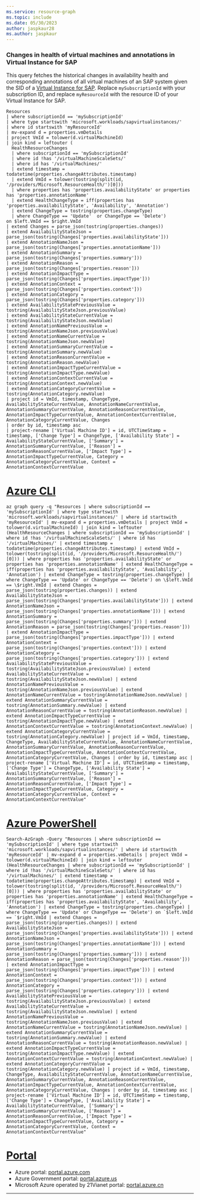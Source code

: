 ```yaml
---
ms.service: resource-graph
ms.topic: include
ms.date: 05/30/2023
author: jaspkaur28
ms.author: jaspkaur
---
```


### Changes in health of virtual machines and annotations in Virtual Instance for SAP

This query fetches the historical changes in availability health and corresponding annotations of all virtual machines of an SAP system given the SID of a [Virtual Instance for SAP](/azure/sap/center-sap-solutions/overview). Replace `mySubscriptionId` with your subscription ID, and replace `myResourceId` with the resource ID of your Virtual Instance for SAP.

```kusto
Resources
| where subscriptionId == 'mySubscriptionId'
| where type startswith 'microsoft.workloads/sapvirtualinstances/'
| where id startswith 'myResourceId'
| mv-expand d = properties.vmDetails
| project VmId = tolower(d.virtualMachineId)
| join kind = leftouter (
  HealthResourceChanges
  | where subscriptionId == 'mySubscriptionId'
  | where id !has '/virtualMachineScaleSets/'
  | where id has '/virtualMachines/'
  | extend timestamp = todatetime(properties.changeAttributes.timestamp)
  | extend VmId = tolower(tostring(split(id, '/providers/Microsoft.ResourceHealth/')[0]))
  | where properties has 'properties.availabilityState' or properties has 'properties.annotationName'
  | extend HealthChangeType = iff(properties has 'properties.availabilityState', 'Availability', 'Annotation')
  | extend ChangeType = tostring(properties.changeType)
  | where ChangeType == 'Update'  or ChangeType == 'Delete')
on $left.VmId == $right.VmId
| extend Changes = parse_json(tostring(properties.changes))
| extend AvailabilityStateJson = parse_json(tostring(Changes['properties.availabilityState']))
| extend AnnotationNameJson = parse_json(tostring(Changes['properties.annotationName']))
| extend AnnotationSummary = parse_json(tostring(Changes['properties.summary']))
| extend AnnotationReason = parse_json(tostring(Changes['properties.reason']))
| extend AnnotationImpactType = parse_json(tostring(Changes['properties.impactType']))
| extend AnnotationContext = parse_json(tostring(Changes['properties.context']))
| extend AnnotationCategory = parse_json(tostring(Changes['properties.category']))
| extend AvailabilityStatePreviousValue = tostring(AvailabilityStateJson.previousValue)
| extend AvailabilityStateCurrentValue = tostring(AvailabilityStateJson.newValue)
| extend AnnotationNamePreviousValue = tostring(AnnotationNameJson.previousValue)
| extend AnnotationNameCurrentValue = tostring(AnnotationNameJson.newValue)
| extend AnnotationSummaryCurrentValue = tostring(AnnotationSummary.newValue)
| extend AnnotationReasonCurrentValue = tostring(AnnotationReason.newValue)
| extend AnnotationImpactTypeCurrentValue = tostring(AnnotationImpactType.newValue)
| extend AnnotationContextCurrentValue = tostring(AnnotationContext.newValue)
| extend AnnotationCategoryCurrentValue = tostring(AnnotationCategory.newValue)
| project id = VmId, timestamp, ChangeType, AvailabilityStateCurrentValue, AnnotationNameCurrentValue, AnnotationSummaryCurrentValue, AnnotationReasonCurrentValue, AnnotationImpactTypeCurrentValue, AnnotationContextCurrentValue, AnnotationCategoryCurrentValue, Changes
| order by id, timestamp asc
| project-rename ['Virtual Machine ID'] = id, UTCTimeStamp = timestamp, ['Change Type'] = ChangeType, ['Availability State'] = AvailabilityStateCurrentValue, ['Summary'] = AnnotationSummaryCurrentValue, ['Reason'] = AnnotationReasonCurrentValue, ['Impact Type'] = AnnotationImpactTypeCurrentValue, Category = AnnotationCategoryCurrentValue, Context = AnnotationContextCurrentValue
```

# [Azure CLI](#tab/azure-cli)

```azurecli-interactive
az graph query -q "Resources | where subscriptionId == 'mySubscriptionId' | where type startswith 'microsoft.workloads/sapvirtualinstances/' | where id startswith 'myResourceId' | mv-expand d = properties.vmDetails | project VmId = tolower(d.virtualMachineId) | join kind = leftouter (HealthResourceChanges | where subscriptionId == 'mySubscriptionId' | where id !has '/virtualMachineScaleSets/' | where id has '/virtualMachines/' | extend timestamp = todatetime(properties.changeAttributes.timestamp) | extend VmId = tolower(tostring(split(id, '/providers/Microsoft.ResourceHealth/')[0])) | where properties has 'properties.availabilityState' or properties has 'properties.annotationName' | extend HealthChangeType = iff(properties has 'properties.availabilityState', 'Availability', 'Annotation') | extend ChangeType = tostring(properties.changeType) | where ChangeType == 'Update' or ChangeType == 'Delete') on \$left.VmId == \$right.VmId | extend Changes = parse_json(tostring(properties.changes)) | extend AvailabilityStateJson = parse_json(tostring(Changes['properties.availabilityState'])) | extend AnnotationNameJson = parse_json(tostring(Changes['properties.annotationName'])) | extend AnnotationSummary = parse_json(tostring(Changes['properties.summary'])) | extend AnnotationReason = parse_json(tostring(Changes['properties.reason'])) | extend AnnotationImpactType = parse_json(tostring(Changes['properties.impactType'])) | extend AnnotationContext = parse_json(tostring(Changes['properties.context'])) | extend AnnotationCategory = parse_json(tostring(Changes['properties.category'])) | extend AvailabilityStatePreviousValue = tostring(AvailabilityStateJson.previousValue) | extend AvailabilityStateCurrentValue = tostring(AvailabilityStateJson.newValue) | extend AnnotationNamePreviousValue = tostring(AnnotationNameJson.previousValue) | extend AnnotationNameCurrentValue = tostring(AnnotationNameJson.newValue) | extend AnnotationSummaryCurrentValue = tostring(AnnotationSummary.newValue) | extend AnnotationReasonCurrentValue = tostring(AnnotationReason.newValue) | extend AnnotationImpactTypeCurrentValue = tostring(AnnotationImpactType.newValue) | extend AnnotationContextCurrentValue = tostring(AnnotationContext.newValue) | extend AnnotationCategoryCurrentValue = tostring(AnnotationCategory.newValue) | project id = VmId, timestamp, ChangeType, AvailabilityStateCurrentValue, AnnotationNameCurrentValue, AnnotationSummaryCurrentValue, AnnotationReasonCurrentValue, AnnotationImpactTypeCurrentValue, AnnotationContextCurrentValue, AnnotationCategoryCurrentValue, Changes | order by id, timestamp asc | project-rename ['Virtual Machine ID'] = id, UTCTimeStamp = timestamp, ['Change Type'] = ChangeType, ['Availability State'] = AvailabilityStateCurrentValue, ['Summary'] = AnnotationSummaryCurrentValue, ['Reason'] = AnnotationReasonCurrentValue, ['Impact Type'] = AnnotationImpactTypeCurrentValue, Category = AnnotationCategoryCurrentValue, Context = AnnotationContextCurrentValue"
```

# [Azure PowerShell](#tab/azure-powershell)

```azurepowershell-interactive
Search-AzGraph -Query "Resources | where subscriptionId == 'mySubscriptionId' | where type startswith 'microsoft.workloads/sapvirtualinstances/' | where id startswith 'myResourceId' | mv-expand d = properties.vmDetails | project VmId = tolower(d.virtualMachineId) | join kind = leftouter (HealthResourceChanges | where subscriptionId == 'mySubscriptionId' | where id !has '/virtualMachineScaleSets/' | where id has '/virtualMachines/' | extend timestamp = todatetime(properties.changeAttributes.timestamp) | extend VmId = tolower(tostring(split(id, '/providers/Microsoft.ResourceHealth/')[0])) | where properties has 'properties.availabilityState' or properties has 'properties.annotationName' | extend HealthChangeType = iff(properties has 'properties.availabilityState', 'Availability', 'Annotation') | extend ChangeType = tostring(properties.changeType) | where ChangeType == 'Update' or ChangeType == 'Delete') on `$left.VmId == `$right.VmId | extend Changes = parse_json(tostring(properties.changes)) | extend AvailabilityStateJson = parse_json(tostring(Changes['properties.availabilityState'])) | extend AnnotationNameJson = parse_json(tostring(Changes['properties.annotationName'])) | extend AnnotationSummary = parse_json(tostring(Changes['properties.summary'])) | extend AnnotationReason = parse_json(tostring(Changes['properties.reason'])) | extend AnnotationImpactType = parse_json(tostring(Changes['properties.impactType'])) | extend AnnotationContext = parse_json(tostring(Changes['properties.context'])) | extend AnnotationCategory = parse_json(tostring(Changes['properties.category'])) | extend AvailabilityStatePreviousValue = tostring(AvailabilityStateJson.previousValue) | extend AvailabilityStateCurrentValue = tostring(AvailabilityStateJson.newValue) | extend AnnotationNamePreviousValue = tostring(AnnotationNameJson.previousValue) | extend AnnotationNameCurrentValue = tostring(AnnotationNameJson.newValue) | extend AnnotationSummaryCurrentValue = tostring(AnnotationSummary.newValue) | extend AnnotationReasonCurrentValue = tostring(AnnotationReason.newValue) | extend AnnotationImpactTypeCurrentValue = tostring(AnnotationImpactType.newValue) | extend AnnotationContextCurrentValue = tostring(AnnotationContext.newValue) | extend AnnotationCategoryCurrentValue = tostring(AnnotationCategory.newValue) | project id = VmId, timestamp, ChangeType, AvailabilityStateCurrentValue, AnnotationNameCurrentValue, AnnotationSummaryCurrentValue, AnnotationReasonCurrentValue, AnnotationImpactTypeCurrentValue, AnnotationContextCurrentValue, AnnotationCategoryCurrentValue, Changes | order by id, timestamp asc | project-rename ['Virtual Machine ID'] = id, UTCTimeStamp = timestamp, ['Change Type'] = ChangeType, ['Availability State'] = AvailabilityStateCurrentValue, ['Summary'] = AnnotationSummaryCurrentValue, ['Reason'] = AnnotationReasonCurrentValue, ['Impact Type'] = AnnotationImpactTypeCurrentValue, Category = AnnotationCategoryCurrentValue, Context = AnnotationContextCurrentValue"
```

# [Portal](#tab/azure-portal)



- Azure portal: <a href="https://portal.azure.com/#blade/HubsExtension/ArgQueryBlade/query/Resources%0D%0A%7C%20where%20subscriptionId%20%3D%3D%20%27mySubscriptionId%27%0D%0A%7C%20where%20type%20startswith%20%27microsoft.workloads%2Fsapvirtualinstances%2F%27%0D%0A%7C%20where%20id%20startswith%20%27myResourceId%27%0D%0A%7C%20mv-expand%20d%20%3D%20properties.vmDetails%0D%0A%7C%20project%20VmId%20%3D%20tolower%28d.virtualMachineId%29%0D%0A%7C%20join%20kind%20%3D%20leftouter%20%28%0D%0A%20%20HealthResourceChanges%0D%0A%20%20%7C%20where%20subscriptionId%20%3D%3D%20%27mySubscriptionId%27%0D%0A%20%20%7C%20where%20id%20%21has%20%27%2FvirtualMachineScaleSets%2F%27%0D%0A%20%20%7C%20where%20id%20has%20%27%2FvirtualMachines%2F%27%0D%0A%20%20%7C%20extend%20timestamp%20%3D%20todatetime%28properties.changeAttributes.timestamp%29%0D%0A%20%20%7C%20extend%20VmId%20%3D%20tolower%28tostring%28split%28id%2C%20%27%2Fproviders%2FMicrosoft.ResourceHealth%2F%27%29%5B0%5D%29%29%0D%0A%20%20%7C%20where%20properties%20has%20%27properties.availabilityState%27%20or%20properties%20has%20%27properties.annotationName%27%0D%0A%20%20%7C%20extend%20HealthChangeType%20%3D%20iff%28properties%20has%20%27properties.availabilityState%27%2C%20%27Availability%27%2C%20%27Annotation%27%29%0D%0A%20%20%7C%20extend%20ChangeType%20%3D%20tostring%28properties.changeType%29%0D%0A%20%20%7C%20where%20ChangeType%20%3D%3D%20%27Update%27%20%20or%20ChangeType%20%3D%3D%20%27Delete%27%29%0D%0Aon%20%24left.VmId%20%3D%3D%20%24right.VmId%0D%0A%7C%20extend%20Changes%20%3D%20parse_json%28tostring%28properties.changes%29%29%0D%0A%7C%20extend%20AvailabilityStateJson%20%3D%20parse_json%28tostring%28Changes%5B%27properties.availabilityState%27%5D%29%29%0D%0A%7C%20extend%20AnnotationNameJson%20%3D%20parse_json%28tostring%28Changes%5B%27properties.annotationName%27%5D%29%29%0D%0A%7C%20extend%20AnnotationSummary%20%3D%20parse_json%28tostring%28Changes%5B%27properties.summary%27%5D%29%29%0D%0A%7C%20extend%20AnnotationReason%20%3D%20parse_json%28tostring%28Changes%5B%27properties.reason%27%5D%29%29%0D%0A%7C%20extend%20AnnotationImpactType%20%3D%20parse_json%28tostring%28Changes%5B%27properties.impactType%27%5D%29%29%0D%0A%7C%20extend%20AnnotationContext%20%3D%20parse_json%28tostring%28Changes%5B%27properties.context%27%5D%29%29%0D%0A%7C%20extend%20AnnotationCategory%20%3D%20parse_json%28tostring%28Changes%5B%27properties.category%27%5D%29%29%0D%0A%7C%20extend%20AvailabilityStatePreviousValue%20%3D%20tostring%28AvailabilityStateJson.previousValue%29%0D%0A%7C%20extend%20AvailabilityStateCurrentValue%20%3D%20tostring%28AvailabilityStateJson.newValue%29%0D%0A%7C%20extend%20AnnotationNamePreviousValue%20%3D%20tostring%28AnnotationNameJson.previousValue%29%0D%0A%7C%20extend%20AnnotationNameCurrentValue%20%3D%20tostring%28AnnotationNameJson.newValue%29%0D%0A%7C%20extend%20AnnotationSummaryCurrentValue%20%3D%20tostring%28AnnotationSummary.newValue%29%0D%0A%7C%20extend%20AnnotationReasonCurrentValue%20%3D%20tostring%28AnnotationReason.newValue%29%0D%0A%7C%20extend%20AnnotationImpactTypeCurrentValue%20%3D%20tostring%28AnnotationImpactType.newValue%29%0D%0A%7C%20extend%20AnnotationContextCurrentValue%20%3D%20tostring%28AnnotationContext.newValue%29%0D%0A%7C%20extend%20AnnotationCategoryCurrentValue%20%3D%20tostring%28AnnotationCategory.newValue%29%0D%0A%7C%20project%20id%20%3D%20VmId%2C%20timestamp%2C%20ChangeType%2C%20AvailabilityStateCurrentValue%2C%20AnnotationNameCurrentValue%2C%20AnnotationSummaryCurrentValue%2C%20AnnotationReasonCurrentValue%2C%20AnnotationImpactTypeCurrentValue%2C%20AnnotationContextCurrentValue%2C%20AnnotationCategoryCurrentValue%2C%20Changes%0D%0A%7C%20order%20by%20id%2C%20timestamp%20asc%0D%0A%7C%20project-rename%20%5B%27Virtual%20Machine%20ID%27%5D%20%3D%20id%2C%20UTCTimeStamp%20%3D%20timestamp%2C%20%5B%27Change%20Type%27%5D%20%3D%20ChangeType%2C%20%5B%27Availability%20State%27%5D%20%3D%20AvailabilityStateCurrentValue%2C%20%5B%27Summary%27%5D%20%3D%20AnnotationSummaryCurrentValue%2C%20%5B%27Reason%27%5D%20%3D%20AnnotationReasonCurrentValue%2C%20%5B%27Impact%20Type%27%5D%20%3D%20AnnotationImpactTypeCurrentValue%2C%20Category%20%3D%20AnnotationCategoryCurrentValue%2C%20Context%20%3D%20AnnotationContextCurrentValue" target="_blank">portal.azure.com</a>
- Azure Government portal: <a href="https://portal.azure.us/#blade/HubsExtension/ArgQueryBlade/query/Resources%0D%0A%7C%20where%20subscriptionId%20%3D%3D%20%27mySubscriptionId%27%0D%0A%7C%20where%20type%20startswith%20%27microsoft.workloads%2Fsapvirtualinstances%2F%27%0D%0A%7C%20where%20id%20startswith%20%27myResourceId%27%0D%0A%7C%20mv-expand%20d%20%3D%20properties.vmDetails%0D%0A%7C%20project%20VmId%20%3D%20tolower%28d.virtualMachineId%29%0D%0A%7C%20join%20kind%20%3D%20leftouter%20%28%0D%0A%20%20HealthResourceChanges%0D%0A%20%20%7C%20where%20subscriptionId%20%3D%3D%20%27mySubscriptionId%27%0D%0A%20%20%7C%20where%20id%20%21has%20%27%2FvirtualMachineScaleSets%2F%27%0D%0A%20%20%7C%20where%20id%20has%20%27%2FvirtualMachines%2F%27%0D%0A%20%20%7C%20extend%20timestamp%20%3D%20todatetime%28properties.changeAttributes.timestamp%29%0D%0A%20%20%7C%20extend%20VmId%20%3D%20tolower%28tostring%28split%28id%2C%20%27%2Fproviders%2FMicrosoft.ResourceHealth%2F%27%29%5B0%5D%29%29%0D%0A%20%20%7C%20where%20properties%20has%20%27properties.availabilityState%27%20or%20properties%20has%20%27properties.annotationName%27%0D%0A%20%20%7C%20extend%20HealthChangeType%20%3D%20iff%28properties%20has%20%27properties.availabilityState%27%2C%20%27Availability%27%2C%20%27Annotation%27%29%0D%0A%20%20%7C%20extend%20ChangeType%20%3D%20tostring%28properties.changeType%29%0D%0A%20%20%7C%20where%20ChangeType%20%3D%3D%20%27Update%27%20%20or%20ChangeType%20%3D%3D%20%27Delete%27%29%0D%0Aon%20%24left.VmId%20%3D%3D%20%24right.VmId%0D%0A%7C%20extend%20Changes%20%3D%20parse_json%28tostring%28properties.changes%29%29%0D%0A%7C%20extend%20AvailabilityStateJson%20%3D%20parse_json%28tostring%28Changes%5B%27properties.availabilityState%27%5D%29%29%0D%0A%7C%20extend%20AnnotationNameJson%20%3D%20parse_json%28tostring%28Changes%5B%27properties.annotationName%27%5D%29%29%0D%0A%7C%20extend%20AnnotationSummary%20%3D%20parse_json%28tostring%28Changes%5B%27properties.summary%27%5D%29%29%0D%0A%7C%20extend%20AnnotationReason%20%3D%20parse_json%28tostring%28Changes%5B%27properties.reason%27%5D%29%29%0D%0A%7C%20extend%20AnnotationImpactType%20%3D%20parse_json%28tostring%28Changes%5B%27properties.impactType%27%5D%29%29%0D%0A%7C%20extend%20AnnotationContext%20%3D%20parse_json%28tostring%28Changes%5B%27properties.context%27%5D%29%29%0D%0A%7C%20extend%20AnnotationCategory%20%3D%20parse_json%28tostring%28Changes%5B%27properties.category%27%5D%29%29%0D%0A%7C%20extend%20AvailabilityStatePreviousValue%20%3D%20tostring%28AvailabilityStateJson.previousValue%29%0D%0A%7C%20extend%20AvailabilityStateCurrentValue%20%3D%20tostring%28AvailabilityStateJson.newValue%29%0D%0A%7C%20extend%20AnnotationNamePreviousValue%20%3D%20tostring%28AnnotationNameJson.previousValue%29%0D%0A%7C%20extend%20AnnotationNameCurrentValue%20%3D%20tostring%28AnnotationNameJson.newValue%29%0D%0A%7C%20extend%20AnnotationSummaryCurrentValue%20%3D%20tostring%28AnnotationSummary.newValue%29%0D%0A%7C%20extend%20AnnotationReasonCurrentValue%20%3D%20tostring%28AnnotationReason.newValue%29%0D%0A%7C%20extend%20AnnotationImpactTypeCurrentValue%20%3D%20tostring%28AnnotationImpactType.newValue%29%0D%0A%7C%20extend%20AnnotationContextCurrentValue%20%3D%20tostring%28AnnotationContext.newValue%29%0D%0A%7C%20extend%20AnnotationCategoryCurrentValue%20%3D%20tostring%28AnnotationCategory.newValue%29%0D%0A%7C%20project%20id%20%3D%20VmId%2C%20timestamp%2C%20ChangeType%2C%20AvailabilityStateCurrentValue%2C%20AnnotationNameCurrentValue%2C%20AnnotationSummaryCurrentValue%2C%20AnnotationReasonCurrentValue%2C%20AnnotationImpactTypeCurrentValue%2C%20AnnotationContextCurrentValue%2C%20AnnotationCategoryCurrentValue%2C%20Changes%0D%0A%7C%20order%20by%20id%2C%20timestamp%20asc%0D%0A%7C%20project-rename%20%5B%27Virtual%20Machine%20ID%27%5D%20%3D%20id%2C%20UTCTimeStamp%20%3D%20timestamp%2C%20%5B%27Change%20Type%27%5D%20%3D%20ChangeType%2C%20%5B%27Availability%20State%27%5D%20%3D%20AvailabilityStateCurrentValue%2C%20%5B%27Summary%27%5D%20%3D%20AnnotationSummaryCurrentValue%2C%20%5B%27Reason%27%5D%20%3D%20AnnotationReasonCurrentValue%2C%20%5B%27Impact%20Type%27%5D%20%3D%20AnnotationImpactTypeCurrentValue%2C%20Category%20%3D%20AnnotationCategoryCurrentValue%2C%20Context%20%3D%20AnnotationContextCurrentValue" target="_blank">portal.azure.us</a>
- Microsoft Azure operated by 21Vianet portal: <a href="https://portal.azure.cn/#blade/HubsExtension/ArgQueryBlade/query/Resources%0D%0A%7C%20where%20subscriptionId%20%3D%3D%20%27mySubscriptionId%27%0D%0A%7C%20where%20type%20startswith%20%27microsoft.workloads%2Fsapvirtualinstances%2F%27%0D%0A%7C%20where%20id%20startswith%20%27myResourceId%27%0D%0A%7C%20mv-expand%20d%20%3D%20properties.vmDetails%0D%0A%7C%20project%20VmId%20%3D%20tolower%28d.virtualMachineId%29%0D%0A%7C%20join%20kind%20%3D%20leftouter%20%28%0D%0A%20%20HealthResourceChanges%0D%0A%20%20%7C%20where%20subscriptionId%20%3D%3D%20%27mySubscriptionId%27%0D%0A%20%20%7C%20where%20id%20%21has%20%27%2FvirtualMachineScaleSets%2F%27%0D%0A%20%20%7C%20where%20id%20has%20%27%2FvirtualMachines%2F%27%0D%0A%20%20%7C%20extend%20timestamp%20%3D%20todatetime%28properties.changeAttributes.timestamp%29%0D%0A%20%20%7C%20extend%20VmId%20%3D%20tolower%28tostring%28split%28id%2C%20%27%2Fproviders%2FMicrosoft.ResourceHealth%2F%27%29%5B0%5D%29%29%0D%0A%20%20%7C%20where%20properties%20has%20%27properties.availabilityState%27%20or%20properties%20has%20%27properties.annotationName%27%0D%0A%20%20%7C%20extend%20HealthChangeType%20%3D%20iff%28properties%20has%20%27properties.availabilityState%27%2C%20%27Availability%27%2C%20%27Annotation%27%29%0D%0A%20%20%7C%20extend%20ChangeType%20%3D%20tostring%28properties.changeType%29%0D%0A%20%20%7C%20where%20ChangeType%20%3D%3D%20%27Update%27%20%20or%20ChangeType%20%3D%3D%20%27Delete%27%29%0D%0Aon%20%24left.VmId%20%3D%3D%20%24right.VmId%0D%0A%7C%20extend%20Changes%20%3D%20parse_json%28tostring%28properties.changes%29%29%0D%0A%7C%20extend%20AvailabilityStateJson%20%3D%20parse_json%28tostring%28Changes%5B%27properties.availabilityState%27%5D%29%29%0D%0A%7C%20extend%20AnnotationNameJson%20%3D%20parse_json%28tostring%28Changes%5B%27properties.annotationName%27%5D%29%29%0D%0A%7C%20extend%20AnnotationSummary%20%3D%20parse_json%28tostring%28Changes%5B%27properties.summary%27%5D%29%29%0D%0A%7C%20extend%20AnnotationReason%20%3D%20parse_json%28tostring%28Changes%5B%27properties.reason%27%5D%29%29%0D%0A%7C%20extend%20AnnotationImpactType%20%3D%20parse_json%28tostring%28Changes%5B%27properties.impactType%27%5D%29%29%0D%0A%7C%20extend%20AnnotationContext%20%3D%20parse_json%28tostring%28Changes%5B%27properties.context%27%5D%29%29%0D%0A%7C%20extend%20AnnotationCategory%20%3D%20parse_json%28tostring%28Changes%5B%27properties.category%27%5D%29%29%0D%0A%7C%20extend%20AvailabilityStatePreviousValue%20%3D%20tostring%28AvailabilityStateJson.previousValue%29%0D%0A%7C%20extend%20AvailabilityStateCurrentValue%20%3D%20tostring%28AvailabilityStateJson.newValue%29%0D%0A%7C%20extend%20AnnotationNamePreviousValue%20%3D%20tostring%28AnnotationNameJson.previousValue%29%0D%0A%7C%20extend%20AnnotationNameCurrentValue%20%3D%20tostring%28AnnotationNameJson.newValue%29%0D%0A%7C%20extend%20AnnotationSummaryCurrentValue%20%3D%20tostring%28AnnotationSummary.newValue%29%0D%0A%7C%20extend%20AnnotationReasonCurrentValue%20%3D%20tostring%28AnnotationReason.newValue%29%0D%0A%7C%20extend%20AnnotationImpactTypeCurrentValue%20%3D%20tostring%28AnnotationImpactType.newValue%29%0D%0A%7C%20extend%20AnnotationContextCurrentValue%20%3D%20tostring%28AnnotationContext.newValue%29%0D%0A%7C%20extend%20AnnotationCategoryCurrentValue%20%3D%20tostring%28AnnotationCategory.newValue%29%0D%0A%7C%20project%20id%20%3D%20VmId%2C%20timestamp%2C%20ChangeType%2C%20AvailabilityStateCurrentValue%2C%20AnnotationNameCurrentValue%2C%20AnnotationSummaryCurrentValue%2C%20AnnotationReasonCurrentValue%2C%20AnnotationImpactTypeCurrentValue%2C%20AnnotationContextCurrentValue%2C%20AnnotationCategoryCurrentValue%2C%20Changes%0D%0A%7C%20order%20by%20id%2C%20timestamp%20asc%0D%0A%7C%20project-rename%20%5B%27Virtual%20Machine%20ID%27%5D%20%3D%20id%2C%20UTCTimeStamp%20%3D%20timestamp%2C%20%5B%27Change%20Type%27%5D%20%3D%20ChangeType%2C%20%5B%27Availability%20State%27%5D%20%3D%20AvailabilityStateCurrentValue%2C%20%5B%27Summary%27%5D%20%3D%20AnnotationSummaryCurrentValue%2C%20%5B%27Reason%27%5D%20%3D%20AnnotationReasonCurrentValue%2C%20%5B%27Impact%20Type%27%5D%20%3D%20AnnotationImpactTypeCurrentValue%2C%20Category%20%3D%20AnnotationCategoryCurrentValue%2C%20Context%20%3D%20AnnotationContextCurrentValue" target="_blank">portal.azure.cn</a>

---
